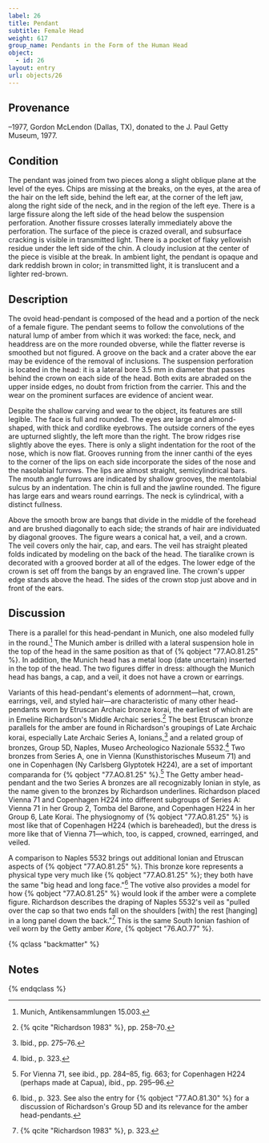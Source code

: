 ```yaml
---
label: 26
title: Pendant
subtitle: Female Head
weight: 617
group_name: Pendants in the Form of the Human Head
object:
  - id: 26
layout: entry
url: objects/26
---
```


## Provenance

–1977, Gordon McLendon (Dallas, TX), donated to the J. Paul Getty Museum, 1977.

## Condition

The pendant was joined from two pieces along a slight oblique plane at the level of the eyes. Chips are missing at the breaks, on the eyes, at the area of the hair on the left side, behind the left ear, at the corner of the left jaw, along the right side of the neck, and in the region of the left eye. There is a large fissure along the left side of the head below the suspension perforation. Another fissure crosses laterally immediately above the perforation. The surface of the piece is crazed overall, and subsurface cracking is visible in transmitted light. There is a pocket of flaky yellowish residue under the left side of the chin. A cloudy inclusion at the center of the piece is visible at the break. In ambient light, the pendant is opaque and dark reddish brown in color; in transmitted light, it is translucent and a lighter red-brown.

## Description

The ovoid head-pendant is composed of the head and a portion of the neck of a female figure. The pendant seems to follow the convolutions of the natural lump of amber from which it was worked: the face, neck, and headdress are on the more rounded obverse, while the flatter reverse is smoothed but not figured. A groove on the back and a crater above the ear may be evidence of the removal of inclusions. The suspension perforation is located in the head: it is a lateral bore 3.5 mm in diameter that passes behind the crown on each side of the head. Both exits are abraded on the upper inside edges, no doubt from friction from the carrier. This and the wear on the prominent surfaces are evidence of ancient wear.

Despite the shallow carving and wear to the object, its features are still legible. The face is full and rounded. The eyes are large and almond-shaped, with thick and cordlike eyebrows. The outside corners of the eyes are upturned slightly, the left more than the right. The brow ridges rise slightly above the eyes. There is only a slight indentation for the root of the nose, which is now flat. Grooves running from the inner canthi of the eyes to the corner of the lips on each side incorporate the sides of the nose and the nasolabial furrows. The lips are almost straight, semicylindrical bars. The mouth angle furrows are indicated by shallow grooves, the mentolabial sulcus by an indentation. The chin is full and the jawline rounded. The figure has large ears and wears round earrings. The neck is cylindrical, with a distinct fullness.

Above the smooth brow are bangs that divide in the middle of the forehead and are brushed diagonally to each side; the strands of hair are individuated by diagonal grooves. The figure wears a conical hat, a veil, and a crown. The veil covers only the hair, cap, and ears. The veil has straight pleated folds indicated by modeling on the back of the head. The tiaralike crown is decorated with a grooved border at all of the edges. The lower edge of the crown is set off from the bangs by an engraved line. The crown's upper edge stands above the head. The sides of the crown stop just above and in front of the ears.

## Discussion

There is a parallel for this head-pendant in Munich, one also modeled fully in the round.[^1] The Munich amber is drilled with a lateral suspension hole in the top of the head in the same position as that of {% qobject "77.AO.81.25" %}. In addition, the Munich head has a metal loop (date uncertain) inserted in the top of the head. The two figures differ in dress: although the Munich head has bangs, a cap, and a veil, it does not have a crown or earrings.

Variants of this head-pendant's elements of adornment—hat, crown, earrings, veil, and styled hair—are characteristic of many other head-pendants worn by Etruscan Archaic bronze korai, the earliest of which are in Emeline Richardson's Middle Archaic series.[^2] The best Etruscan bronze parallels for the amber are found in Richardson's groupings of Late Archaic korai, especially Late Archaic Series A, Ionians,[^3] and a related group of bronzes, Group 5D, Naples, Museo Archeologico Nazionale 5532.[^4] Two bronzes from Series A, one in Vienna (Kunsthistorisches Museum 71) and one in Copenhagen (Ny Carlsberg Glyptotek H224), are a set of important comparanda for {% qobject "77.AO.81.25" %}.[^5] The Getty amber head-pendant and the two Series A bronzes are all recognizably Ionian in style, as the name given to the bronzes by Richardson underlines. Richardson placed Vienna 71 and Copenhagen H224 into different subgroups of Series A: Vienna 71 in her Group 2, Tomba del Barone, and Copenhagen H224 in her Group 6, Late Korai. The physiognomy of {% qobject "77.AO.81.25" %} is most like that of Copenhagen H224 (which is bareheaded), but the dress is more like that of Vienna 71—which, too, is capped, crowned, earringed, and veiled.

A comparison to Naples 5532 brings out additional Ionian and Etruscan aspects of {% qobject "77.AO.81.25" %}. This bronze kore represents a physical type very much like {% qobject "77.AO.81.25" %}; they both have the same "big head and long face."[^6] The votive also provides a model for how {% qobject "77.AO.81.25" %} would look if the amber were a complete figure. Richardson describes the draping of Naples 5532's veil as "pulled over the cap so that two ends fall on the shoulders [with] the rest [hanging] in a long panel down the back."[^7] This is the same South Ionian fashion of veil worn by the Getty amber *Kore*, {% qobject "76.AO.77" %}.

{% qclass "backmatter" %}
## Notes
{% endqclass %}

[^1]: Munich, Antikensammlungen 15.003.

[^2]: {% qcite "Richardson 1983" %}, pp. 258–70.

[^3]: Ibid., pp. 275–76.

[^4]: Ibid., p. 323.

[^5]: For Vienna 71, see ibid., pp. 284–85, fig. 663; for Copenhagen H224 (perhaps made at Capua), ibid., pp. 295–96.

[^6]: Ibid., p. 323. See also the entry for {% qobject "77.AO.81.30" %} for a discussion of Richardson's Group 5D and its relevance for the amber head-pendants.

[^7]: {% qcite "Richardson 1983" %}, p. 323.

